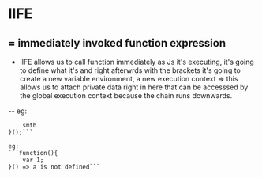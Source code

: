 # IIFE
= immediately invoked function expression
--
- IIFE allows us to call function immediately as Js it's executing, it's going to define what it's and right afterwrds with the brackets it's going to create a new variable environment, a new execution context => this allows us to attach private data right in here that can be accesssed by the global execution context because the chain runs downwards.

--
eg:
```function(){
    smth
}();```

eg:
```function(){
    var 1;
}() => a is not defined```
